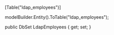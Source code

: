 [Table("ldap_employees")]

modelBuilder.Entity<LdapEmployee>().ToTable("ldap_employees");

public DbSet<LdapEmployee> LdapEmployees { get; set; }
